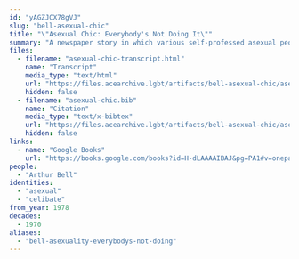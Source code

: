 ```yaml
---
id: "yAGZJCX78gVJ"
slug: "bell-asexual-chic"
title: "\"Asexual Chic: Everybody's Not Doing It\""
summary: "A newspaper story in which various self-professed asexual people are interviewed"
files:
  - filename: "asexual-chic-transcript.html"
    name: "Transcript"
    media_type: "text/html"
    url: "https://files.acearchive.lgbt/artifacts/bell-asexual-chic/asexual-chic-transcript.html"
    hidden: false
  - filename: "asexual-chic.bib"
    name: "Citation"
    media_type: "text/x-bibtex"
    url: "https://files.acearchive.lgbt/artifacts/bell-asexual-chic/asexual-chic.bib"
    hidden: false
links:
  - name: "Google Books"
    url: "https://books.google.com/books?id=H-dLAAAAIBAJ&pg=PA1#v=onepage&q&f=false"
people:
  - "Arthur Bell"
identities:
  - "asexual"
  - "celibate"
from_year: 1978
decades:
  - 1970
aliases:
  - "bell-asexuality-everybodys-not-doing"
---
```

